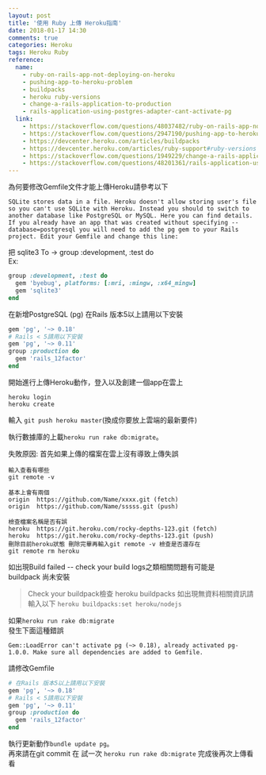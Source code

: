 ```yaml
---
layout: post
title: '使用 Ruby 上傳 Heroku指南'
date: 2018-01-17 14:30
comments: true
categories: Heroku
tags: Heroku Ruby
reference:
  name:
    - ruby-on-rails-app-not-deploying-on-heroku
    - pushing-app-to-heroku-problem
    - buildpacks
    - heroku ruby-versions
    - change-a-rails-application-to-production
    - rails-application-using-postgres-adapter-cant-activate-pg
  link:
    - https://stackoverflow.com/questions/48037482/ruby-on-rails-app-not-deploying-on-heroku
    - https://stackoverflow.com/questions/2947190/pushing-app-to-heroku-problem
    - https://devcenter.heroku.com/articles/buildpacks
    - https://devcenter.heroku.com/articles/ruby-support#ruby-versions
    - https://stackoverflow.com/questions/1949229/change-a-rails-application-to-production
    - https://stackoverflow.com/questions/48201361/rails-application-using-postgres-adapter-cant-activate-pg
---
```

為何要修改Gemfile文件才能上傳Heroku請參考以下
```
SQLite stores data in a file. Heroku doesn't allow storing user's file so you can't use SQLite with Heroku. Instead you should to switch to another database like PostgreSQL or MySQL. Here you can find details.
If you already have an app that was created without specifying --database=postgresql you will need to add the pg gem to your Rails project. Edit your Gemfile and change this line:
```

把 sqlite3  To -> group :development, :test do<br>
Ex:
```rb
group :development, :test do
  gem 'byebug', platforms: [:mri, :mingw, :x64_mingw]
  gem 'sqlite3'
end
```
在新增PostgreSQL (pg)
在Rails 版本5以上請用以下安裝
```rb
gem 'pg', '~> 0.18'
# Rails < 5請用以下安裝
gem 'pg', '~> 0.11'
group :production do
  gem 'rails_12factor'
end
```
開始進行上傳Heroku動作，登入以及創建一個app在雲上
```
heroku login
heroku create
```
輸入
`git push heroku master`(換成你要放上雲端的最新要件)

執行數據庫的上載`heroku run rake db:migrate`。

失敗原因:
首先如果上傳的檔案在雲上沒有導致上傳失誤
```
輸入查看有哪些
git remote -v

基本上會有兩個
origin  https://github.com/Name/xxxx.git (fetch)
origin  https://github.com/Name/sssss.git (push)

檢查檔案名稱是否有誤
heroku  https://git.heroku.com/rocky-depths-123.git (fetch)
heroku  https://git.heroku.com/rocky-depths-123.git (push)
刪除目前heroku狀態 刪除完畢再輸入git remote -v 檢查是否還存在
git remote rm heroku
```

如出現Build failed -- check your build logs之類相關問題有可能是<br>
buildpack 尚未安裝
> Check your buildpack檢查
  heroku buildpacks
  如出現無資料相關資訊請輸入以下
  `heroku buildpacks:set heroku/nodejs`

如果`heroku run rake db:migrate`<br>
發生下面這種錯誤

	Gem::LoadError can't activate pg (~> 0.18), already activated pg-1.0.0. Make sure all dependencies are added to Gemfile.

請修改Gemfile
```rb
# 在Rails 版本5以上請用以下安裝
gem 'pg', '~> 0.18'
# Rails < 5請用以下安裝
gem 'pg', '~> 0.11'
group :production do
  gem 'rails_12factor'
end
```
執行更新動作`bundle update pg`。<br>
再來請在git commit 在 試一次 `heroku run rake db:migrate`
完成後再次上傳看看